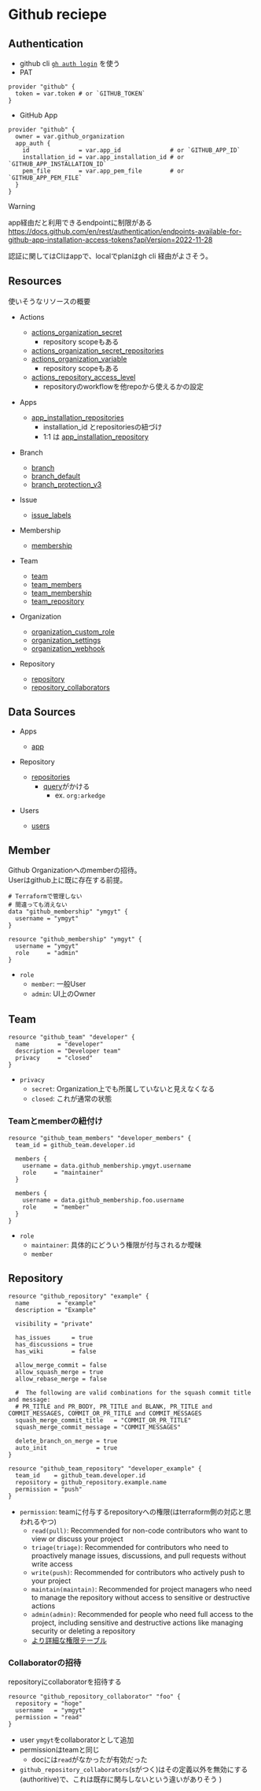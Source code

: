 # Github reciepe

## Authentication

* github cli
  [`gh auth login`](https://cli.github.com/manual/gh_auth_login) を使う
* PAT
```hcl
provider "github" {
  token = var.token # or `GITHUB_TOKEN`
}
```
* GitHub App
```hcl
provider "github" {
  owner = var.github_organization
  app_auth {
    id              = var.app_id              # or `GITHUB_APP_ID`
    installation_id = var.app_installation_id # or `GITHUB_APP_INSTALLATION_ID`
    pem_file        = var.app_pem_file        # or `GITHUB_APP_PEM_FILE`
  }
}
```
> [!WARNING]
> app経由だと利用できるendpointに制限がある
> https://docs.github.com/en/rest/authentication/endpoints-available-for-github-app-installation-access-tokens?apiVersion=2022-11-28

認証に関してはCIはappで、localでplanはgh cli 経由がよさそう。


## Resources

使いそうなリソースの概要

* Actions
  * [actions_organization_secret](https://registry.terraform.io/providers/integrations/github/latest/docs/resources/actions_organization_secret)
    * repository scopeもある
  * [actions_organization_secret_repositories](https://registry.terraform.io/providers/integrations/github/latest/docs/resources/actions_organization_secret_repositories)
  * [actions_organization_variable](https://registry.terraform.io/providers/integrations/github/latest/docs/resources/actions_organization_variable)
    * repository scopeもある
  * [actions_repository_access_level](https://registry.terraform.io/providers/integrations/github/latest/docs/resources/actions_repository_access_level)
    * repositoryのworkflowを他repoから使えるかの設定

* Apps
  * [app_installation_repositories](https://registry.terraform.io/providers/integrations/github/latest/docs/resources/app_installation_repositories)
    * installation_id とrepositoriesの紐づけ
    * 1:1 は [app_installation_repository](https://registry.terraform.io/providers/integrations/github/latest/docs/resources/app_installation_repository)

* Branch
  * [branch](https://registry.terraform.io/providers/integrations/github/latest/docs/resources/branch)
  * [branch_default](https://registry.terraform.io/providers/integrations/github/latest/docs/resources/branch_default)
  * [branch_protection_v3](https://registry.terraform.io/providers/integrations/github/latest/docs/resources/branch_protection_v3)

* Issue
  * [issue_labels](https://registry.terraform.io/providers/integrations/github/latest/docs/resources/issue_labels)

* Membership
  * [membership](https://registry.terraform.io/providers/integrations/github/latest/docs/resources/membership)

* Team
  * [team](https://registry.terraform.io/providers/integrations/github/latest/docs/resources/team)
  * [team_members](https://registry.terraform.io/providers/integrations/github/latest/docs/resources/team_members)
  * [team_membership](https://registry.terraform.io/providers/integrations/github/latest/docs/resources/team_membership)
  * [team_repository](https://registry.terraform.io/providers/integrations/github/latest/docs/resources/team_repository)

* Organization
  * [organization_custom_role](https://registry.terraform.io/providers/integrations/github/latest/docs/resources/organization_custom_role)
  * [organization_settings](https://registry.terraform.io/providers/integrations/github/latest/docs/resources/organization_settings)
  * [organization_webhook](https://registry.terraform.io/providers/integrations/github/latest/docs/resources/organization_webhook)

* Repository
  * [repository](https://registry.terraform.io/providers/integrations/github/latest/docs/resources/repository)
  * [repository_collaborators](https://registry.terraform.io/providers/integrations/github/latest/docs/resources/repository_collaborators)

## Data Sources

* Apps
  * [app](https://registry.terraform.io/providers/integrations/github/latest/docs/data-sources/app)

* Repository
  * [repositories](https://registry.terraform.io/providers/integrations/github/latest/docs/data-sources/repositories)
    * [query](https://registry.terraform.io/providers/integrations/github/latest/docs/data-sources/repositories)がかける
      * ex. `org:arkedge`

* Users
  * [users](https://registry.terraform.io/providers/integrations/github/latest/docs/data-sources/users)

## Member

Github Organizationへのmemberの招待。  
Userはgithub上に既に存在する前提。

```hcl
# Terraformで管理しない
# 間違っても消えない
data "github_membership" "ymgyt" {
  username = "ymgyt"
}

resource "github_membership" "ymgyt" {
  username = "ymgyt"
  role     = "admin"
}
```

* `role`
  * `member`: 一般User
  * `admin`: UI上のOwner


## Team

```hcl
resource "github_team" "developer" {
  name        = "developer"
  description = "Developer team"
  privacy     = "closed"
}
```

* `privacy`
  * `secret`: Organization上でも所属していないと見えなくなる
  * `closed`: これが通常の状態


### Teamとmemberの紐付け

```hcl
resource "github_team_members" "developer_members" {
  team_id = github_team.developer.id

  members {
    username = data.github_membership.ymgyt.username
    role     = "maintainer"
  }

  members {
    username = data.github_membership.foo.username
    role     = "member"
  }
}
```

* `role`
  * `maintainer`: 具体的にどういう権限が付与されるか曖昧
  * `member`


## Repository

```hcl
resource "github_repository" "example" {
  name        = "example"
  description = "Example"

  visibility = "private"

  has_issues      = true
  has_discussions = true
  has_wiki        = false

  allow_merge_commit = false
  allow_squash_merge = true
  allow_rebase_merge = false

  #  The following are valid combinations for the squash commit title and message: 
  # PR_TITLE and PR_BODY, PR_TITLE and BLANK, PR_TITLE and COMMIT_MESSAGES, COMMIT_OR_PR_TITLE and COMMIT_MESSAGES
  squash_merge_commit_title   = "COMMIT_OR_PR_TITLE"
  squash_merge_commit_message = "COMMIT_MESSAGES"

  delete_branch_on_merge = true
  auto_init              = true
}

resource "github_team_repository" "developer_example" {
  team_id    = github_team.developer.id
  repository = github_repository.example.name
  permission = "push"
}
```

* `permission`: teamに付与するrepositoryへの権限(はterraform側の対応と思われるやつ)
  * `read(pull)`: Recommended for non-code contributors who want to view or discuss your project
  * `triage(triage)`: Recommended for contributors who need to proactively manage issues, discussions, and pull requests without write access
  * `write(push)`: Recommended for contributors who actively push to your project
  * `maintain(maintain)`: Recommended for project managers who need to manage the repository without access to sensitive or destructive actions
  * `admin(admin)`: Recommended for people who need full access to the project, including sensitive and destructive actions like managing security or deleting a repository
  * [より詳細な権限テーブル](https://docs.github.com/en/organizations/managing-user-access-to-your-organizations-repositories/repository-roles-for-an-organization#permissions-for-each-role)


### Collaboratorの招待

repositoryにcollaboratorを招待する

```hcl
resource "github_repository_collaborator" "foo" {
  repository = "hoge"
  username   = "ymgyt"
  permission = "read"
}
```

* user `ymgyt`をcollaboratorとして追加
* permissionはteamと同じ
  * docには`read`がなかったが有効だった
* `github_repository_collaborators`(sがつく)はその定義以外を無効にする(authoritive)で、これは既存に関与しないという違いがありそう
)
